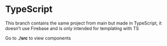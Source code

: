 # TypeScript

This branch contains the same project from main but made in TypeScript, it doesn't use Firebase and is only intended for templating with TS

Go to **./src** to view components
